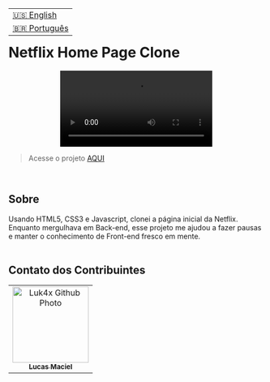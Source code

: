 <table align="right">
  <tr>
    <td>
      <a href="readme-en.md">🇺🇸 English</a>
    </td>
  </tr>
  <tr>
    <td>
      <a href="README.md">🇧🇷 Português</a>
    </td>
  </tr>
</table>
<br>

# Netflix Home Page Clone
<p align="center">
  <video src="https://user-images.githubusercontent.com/86276393/168495858-f34f3d0a-3423-4a5c-b890-934b21aec2d6.mp4">
</p>

> Acesse o projeto <a href="https://luk4x.github.io/netflix-start-page-clone/">AQUI</a>
<br>
  
## Sobre
Usando HTML5, CSS3 e Javascript, clonei a página inicial da Netflix. Enquanto mergulhava em Back-end, esse projeto me ajudou a fazer pausas e manter o conhecimento de Front-end fresco em mente.
<br>
<br>

## Contato dos Contribuintes
<table>
  <tr>
    <td align="center">
      <a href="https://www.linkedin.com/in/lucasmacielf/">
        <img src="https://avatars.githubusercontent.com/Luk4x" width="150px;" alt="Luk4x Github Photo"/><br>
        <sub>
          <b>Lucas Maciel</b>
        </sub>
      </a>
    </td>
  </tr>
</table>

